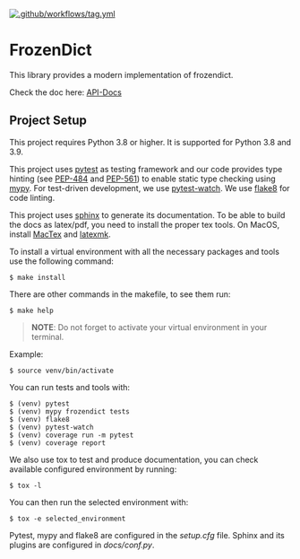 [![.github/workflows/tag.yml](https://github.com/ominatechnologies/frozendict/actions/workflows/tag.yml/badge.svg)](https://github.com/ominatechnologies/frozendict/actions/workflows/tag.yml)

# FrozenDict

This library provides a modern implementation of frozendict.

Check the doc here: [API-Docs](https://ominatechnologies.github.io/frozendict/)

## Project Setup

This project requires Python 3.8 or higher. It is supported for Python 3.8
and 3.9.

This project uses [pytest](https://docs.pytest.org) as testing framework and our code provides type
hinting (see [PEP-484](https://www.python.org/dev/peps/pep-0484) and [PEP-561](https://www.python.org/dev/peps/pep-0561)) to enable static type checking using [mypy](http://mypy-lang.org).
For test-driven development, we use [pytest-watch](https://github.com/joeyespo/pytest-watch). We use [flake8](http://flake8.pycqa.org) for code
linting.

This project uses [sphinx](http://www.sphinx-doc.org) to generate its documentation. To be able to build
the docs as latex/pdf, you need to install the proper tex tools.
On MacOS, install [MacTex](http://www.tug.org/mactex/mactex-download.html) and [latexmk](https://mg.readthedocs.io/latexmk.html).

To install a virtual environment with all the necessary packages and tools use
the following command:

    $ make install

There are other commands in the makefile, to see them run:

    $ make help

> **NOTE**: Do not forget to activate your virtual environment in your terminal.

Example:

    $ source venv/bin/activate

You can run tests and tools with:

    $ (venv) pytest
    $ (venv) mypy frozendict tests
    $ (venv) flake8
    $ (venv) pytest-watch
    $ (venv) coverage run -m pytest
    $ (venv) coverage report

We also use tox to test and produce documentation, you can check available
configured environment by running:

    $ tox -l

You can then run the selected environment with:

    $ tox -e selected_environment

Pytest, mypy and flake8 are configured in the *setup.cfg* file.
Sphinx and its plugins are configured in *docs/conf.py*.
